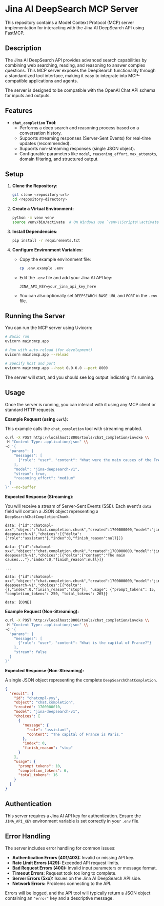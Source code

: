 # Jina AI DeepSearch MCP Server

This repository contains a Model Context Protocol (MCP) server implementation for interacting with the Jina AI DeepSearch API using FastMCP.

## Description

The Jina AI DeepSearch API provides advanced search capabilities by combining web searching, reading, and reasoning to answer complex questions. This MCP server exposes the DeepSearch functionality through a standardized tool interface, making it easy to integrate into MCP-compatible applications and agents.

The server is designed to be compatible with the OpenAI Chat API schema for inputs and outputs.

## Features

*   **`chat_completion` Tool:**
    *   Performs a deep search and reasoning process based on a conversation history.
    *   Supports streaming responses (Server-Sent Events) for real-time updates (recommended).
    *   Supports non-streaming responses (single JSON object).
    *   Configurable parameters like `model`, `reasoning_effort`, `max_attempts`, domain filtering, and structured output.

## Setup

1.  **Clone the Repository:**
    ```bash
    git clone <repository-url>
    cd <repository-directory>
    ```

2.  **Create a Virtual Environment:**
    ```bash
    python -m venv venv
    source venv/bin/activate  # On Windows use `venv\\Scripts\\activate`
    ```

3.  **Install Dependencies:**
    ```bash
    pip install -r requirements.txt
    ```

4.  **Configure Environment Variables:**
    *   Copy the example environment file:
        ```bash
        cp .env.example .env
        ```
    *   Edit the `.env` file and add your Jina AI API key:
        ```dotenv
        JINA_API_KEY=your_jina_api_key_here
        ```
    *   You can also optionally set `DEEPSEARCH_BASE_URL` and `PORT` in the `.env` file.

## Running the Server

You can run the MCP server using Uvicorn:

```bash
# Basic run
uvicorn main:mcp.app

# Run with auto-reload (for development)
uvicorn main:mcp.app --reload

# Specify host and port
uvicorn main:mcp.app --host 0.0.0.0 --port 8000
```

The server will start, and you should see log output indicating it's running.

## Usage

Once the server is running, you can interact with it using any MCP client or standard HTTP requests.

**Example Request (using `curl`):**

This example calls the `chat_completion` tool with streaming enabled.

```bash
curl -X POST http://localhost:8000/tools/chat_completion/invoke \\
-H "Content-Type: application/json" \\
-d '{
  "params": {
    "messages": [
      {"role": "user", "content": "What were the main causes of the French Revolution?"}
    ],
    "model": "jina-deepsearch-v1",
    "stream": true,
    "reasoning_effort": "medium"
  }
}' --no-buffer
```

**Expected Response (Streaming):**

You will receive a stream of Server-Sent Events (SSE). Each event's `data` field will contain a JSON object representing a `DeepSearchChatCompletionChunk`.

```text
data: {"id":"chatcmpl-xxx","object":"chat.completion.chunk","created":1700000000,"model":"jina-deepsearch-v1","choices":[{"delta":{"role":"assistant"},"index":0,"finish_reason":null}]}

data: {"id":"chatcmpl-xxx","object":"chat.completion.chunk","created":1700000000,"model":"jina-deepsearch-v1","choices":[{"delta":{"content":"The main causes..."},"index":0,"finish_reason":null}]}

...

data: {"id":"chatcmpl-xxx","object":"chat.completion.chunk","created":1700000000,"model":"jina-deepsearch-v1","choices":[{"delta":{},"index":0,"finish_reason":"stop"}], "usage": {"prompt_tokens": 15, "completion_tokens": 250, "total_tokens": 265}}

data: [DONE]
```

**Example Request (Non-Streaming):**

```bash
curl -X POST http://localhost:8000/tools/chat_completion/invoke \\
-H "Content-Type: application/json" \\
-d '{
  "params": {
    "messages": [
      {"role": "user", "content": "What is the capital of France?"}
    ],
    "stream": false
  }
}'
```

**Expected Response (Non-Streaming):**

A single JSON object representing the complete `DeepSearchChatCompletion`.

```json
{
  "result": {
    "id": "chatcmpl-yyy",
    "object": "chat.completion",
    "created": 1700000010,
    "model": "jina-deepsearch-v1",
    "choices": [
      {
        "message": {
          "role": "assistant",
          "content": "The capital of France is Paris."
        },
        "index": 0,
        "finish_reason": "stop"
      }
    ],
    "usage": {
      "prompt_tokens": 10,
      "completion_tokens": 6,
      "total_tokens": 16
    }
  }
}
```

## Authentication

This server requires a Jina AI API key for authentication. Ensure the `JINA_API_KEY` environment variable is set correctly in your `.env` file.

## Error Handling

The server includes error handling for common issues:

*   **Authentication Errors (401/403):** Invalid or missing API key.
*   **Rate Limit Errors (429):** Exceeded API request limits.
*   **Bad Request Errors (400):** Invalid input parameters or message format.
*   **Timeout Errors:** Request took too long to complete.
*   **Server Errors (5xx):** Issues on the Jina AI DeepSearch API side.
*   **Network Errors:** Problems connecting to the API.

Errors will be logged, and the API tool will typically return a JSON object containing an `"error"` key and a descriptive message.
